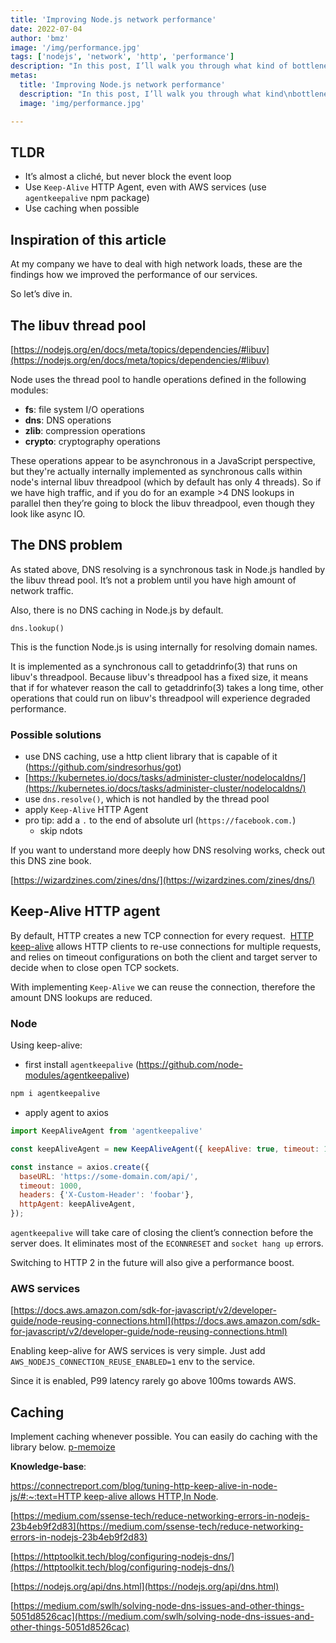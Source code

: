 ```yaml
---
title: 'Improving Node.js network performance'
date: 2022-07-04
author: 'bmz'
image: '/img/performance.jpg'
tags: ['nodejs', 'network', 'http', 'performance']
description: "In this post, I’ll walk you through what kind of bottlenecks I've found under high load, and how to address them."
metas:
  title: 'Improving Node.js network performance'
  description: "In this post, I’ll walk you through what kind\nbottlenecks I've found under high load, and how to address\nthem."
  image: 'img/performance.jpg'

---
```


## TLDR

- It’s almost a cliché, but never block the event loop
- Use `Keep-Alive` HTTP Agent, even with AWS services (use `agentkeepalive` npm package)
- Use caching when possible

## Inspiration of this article

At my company we have to deal with high network loads, these are the findings how we improved the performance of our services.

So let’s dive in.

## The libuv thread pool

[https://nodejs.org/en/docs/meta/topics/dependencies/#libuv](https://nodejs.org/en/docs/meta/topics/dependencies/#libuv)

Node uses the thread pool to handle operations defined in the following modules:

- **fs**: file system I/O operations
- **dns**: DNS operations
- **zlib**: compression operations
- **crypto**: cryptography operations

These operations appear to be asynchronous in a JavaScript perspective, but they're actually internally implemented as synchronous calls within node's internal libuv threadpool (which by default has only 4 threads). So if we have high traffic, and if you do for an example >4 DNS lookups in parallel then they’re going to block the libuv threadpool, even though they look like async IO.

## The DNS problem

As stated above, DNS resolving is a synchronous task in Node.js handled by the libuv thread pool. It’s not a problem until you have high amount of network traffic. 

Also, there is no DNS caching in Node.js by default.

`dns.lookup()`

This is the function Node.js is using internally for resolving domain names.

It is implemented as a synchronous call to getaddrinfo(3) that runs on libuv's threadpool. Because libuv's threadpool has a fixed size, it means that if for whatever reason the call to getaddrinfo(3) takes a long time, other operations that could run on libuv's threadpool will experience degraded performance.

### Possible solutions

- use DNS caching, use a http client library that is capable of it (https://github.com/sindresorhus/got)
- [https://kubernetes.io/docs/tasks/administer-cluster/nodelocaldns/](https://kubernetes.io/docs/tasks/administer-cluster/nodelocaldns/)
- use `dns.resolve()`, which is not handled by the thread pool
- apply `Keep-Alive` HTTP Agent
- pro tip: add a `.` to the end of absolute url (`https://facebook.com.`)
    - skip ndots

If you want to understand more deeply how DNS resolving works, check out this DNS zine book.

[https://wizardzines.com/zines/dns/](https://wizardzines.com/zines/dns/)

## Keep-Alive HTTP agent

By default, HTTP creates a new TCP connection for every request.  [HTTP keep-alive](https://en.wikipedia.org/wiki/HTTP_persistent_connection)
allows HTTP clients to re-use connections for multiple requests, and relies on timeout configurations on both the client and target server to decide when to close open TCP sockets.

With implementing `Keep-Alive` we can reuse the connection, therefore the amount DNS lookups are reduced.

### Node

Using keep-alive:

- first install `agentkeepalive` (https://github.com/node-modules/agentkeepalive)

```js
npm i agentkeepalive
```

- apply agent to axios

```js
import KeepAliveAgent from 'agentkeepalive'

const keepAliveAgent = new KeepAliveAgent({ keepAlive: true, timeout: 10000 })

const instance = axios.create({
  baseURL: 'https://some-domain.com/api/',
  timeout: 1000,
  headers: {'X-Custom-Header': 'foobar'},
  httpAgent: keepAliveAgent,
});
```

`agentkeepalive` will take care of closing the client’s connection before the server does. It eliminates most of the `ECONNRESET` and `socket hang up` errors.

Switching to HTTP 2 in the future will also give a performance boost.

### AWS services

[https://docs.aws.amazon.com/sdk-for-javascript/v2/developer-guide/node-reusing-connections.html](https://docs.aws.amazon.com/sdk-for-javascript/v2/developer-guide/node-reusing-connections.html)

Enabling keep-alive for AWS services is very simple. Just add `AWS_NODEJS_CONNECTION_REUSE_ENABLED=1` env to the service.

Since it is enabled, P99 latency rarely go above 100ms towards AWS.

## Caching

Implement caching whenever possible. You can easily do caching with the library below.
[p-memoize](https://www.npmjs.com/package/p-memoize)


**Knowledge-base**:

[https://connectreport.com/blog/tuning-http-keep-alive-in-node-js/#:~:text=HTTP keep-alive allows HTTP,In Node](https://connectreport.com/blog/tuning-http-keep-alive-in-node-js/#:~:text=HTTP%20keep%2Dalive%20allows%20HTTP,In%20Node).

[https://medium.com/ssense-tech/reduce-networking-errors-in-nodejs-23b4eb9f2d83](https://medium.com/ssense-tech/reduce-networking-errors-in-nodejs-23b4eb9f2d83)

[https://httptoolkit.tech/blog/configuring-nodejs-dns/](https://httptoolkit.tech/blog/configuring-nodejs-dns/)

[https://nodejs.org/api/dns.html](https://nodejs.org/api/dns.html)

[https://medium.com/swlh/solving-node-dns-issues-and-other-things-5051d8526cac](https://medium.com/swlh/solving-node-dns-issues-and-other-things-5051d8526cac)
